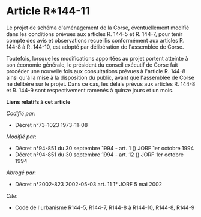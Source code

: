 # Article R*144-11

Le projet de schéma d'aménagement de la Corse, éventuellement modifié dans les conditions prévues aux articles R. 144-5 et R.
144-7, pour tenir compte des avis et observations recueillis conformément aux articles R. 144-8 à R. 144-10, est adopté par
délibération de l'assemblée de Corse.

Toutefois, lorsque les modifications apportées au projet portent atteinte à son économie générale, le président du conseil
exécutif de Corse fait procéder une nouvelle fois aux consultations prévues à l'article R. 144-8 ainsi qu'à la mise à la
disposition du public, avant que l'assemblée de Corse ne délibère sur le projet. Dans ce cas, les délais prévus aux articles
R. 144-8 et R. 144-9 sont respectivement ramenés à quinze jours et un mois.

**Liens relatifs à cet article**

_Codifié par_:

  - Décret n°73-1023 1973-11-08

_Modifié par_:

  - Décret n°94-851 du 30 septembre 1994 - art. 1 () JORF 1er octobre 1994
  - Décret n°94-851 du 30 septembre 1994 - art. 12 () JORF 1er octobre 1994

_Abrogé par_:

  - Décret n°2002-823 2002-05-03 art. 11 1° JORF 5 mai 2002

_Cite_:

  - Code de l'urbanisme R144-5, R144-7, R144-8 à R144-10, R144-8, R144-9

